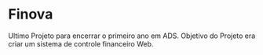 # Finova
Ultimo Projeto para encerrar o primeiro ano em ADS. Objetivo do Projeto era criar um sistema de controle financeiro Web.
